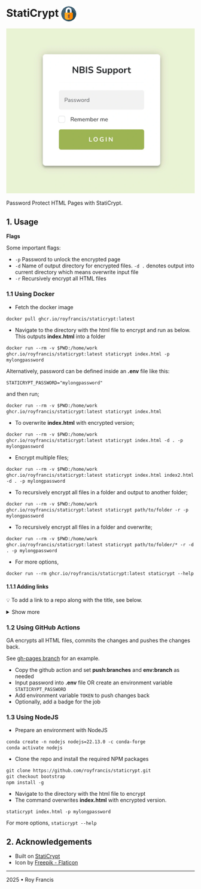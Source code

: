 # StatiCrypt <span><a href="https://github.com/royfrancis/staticrypt"><img src="staticrypt.png" style="height:40px;vertical-align:middle;"></a></span>

![preview](preview.webp)

Password Protect HTML Pages with StatiCrypt.

## 1. Usage

**Flags**

Some important flags:

- `-p` Password to unlock the encrypted page
- `-d` Name of output directory for encrypted files. `-d .` denotes output into current directory which means overwrite input file
- `-r` Recursively encrypt all HTML files

### 1.1 Using Docker

- Fetch the docker image

```
docker pull ghcr.io/royfrancis/staticrypt:latest
```

- Navigate to the directory with the html file to encrypt and run as below. This outputs **index.html** into a folder

```
docker run --rm -v $PWD:/home/work ghcr.io/royfrancis/staticrypt:latest staticrypt index.html -p mylongpassword
```

Alternatively, password can be defined inside an **.env** file like this:

```
STATICRYPT_PASSWORD="mylongpassword"
```

and then run;

```
docker run --rm -v $PWD:/home/work ghcr.io/royfrancis/staticrypt:latest staticrypt index.html
```

- To overwrite **index.html** with encrypted version;

```
docker run --rm -v $PWD:/home/work ghcr.io/royfrancis/staticrypt:latest staticrypt index.html -d . -p mylongpassword
```

- Encrypt multiple files;

```
docker run --rm -v $PWD:/home/work ghcr.io/royfrancis/staticrypt:latest staticrypt index.html index2.html -d . -p mylongpassword
```

- To recursively encrypt all files in a folder and output to another folder;

```
docker run --rm -v $PWD:/home/work ghcr.io/royfrancis/staticrypt:latest staticrypt path/to/folder -r -p mylongpassword
```

- To recursively encrypt all files in a folder and overwrite;

```
docker run --rm -v $PWD:/home/work ghcr.io/royfrancis/staticrypt:latest staticrypt path/to/folder/* -r -d . -p mylongpassword
```

- For more options, 

```
docker run --rm ghcr.io/royfrancis/staticrypt:latest staticrypt --help
```

#### 1.1.1 Adding links

:bulb: To add a link to a repo along with the title, see below.

<details>
<summary>Show more</summary>

![](preview-repo.webp)

Replace URL in `href`. The default SVG is GitHub. Note that this command recursively overwrites all HTML files.

```
docker run --rm -v $PWD:/home/work ghcr.io/royfrancis/staticrypt:latest staticrypt path/to/folder/* -r -d . -p mylongpassword --template-title "NBIS Support&nbsp<a href='https://github.com/royfrancis/staticrypt' target='_blank'><svg width='30' height='30' xmlns='http://www.w3.org/2000/svg' viewBox='0 0 496 512'><path d='M165.9 397.4c0 2-2.3 3.6-5.2 3.6-3.3.3-5.6-1.3-5.6-3.6 0-2 2.3-3.6 5.2-3.6 3-.3 5.6 1.3 5.6 3.6zm-31.1-4.5c-.7 2 1.3 4.3 4.3 4.9 2.6 1 5.6 0 6.2-2s-1.3-4.3-4.3-5.2c-2.6-.7-5.5.3-6.2 2.3zm44.2-1.7c-2.9.7-4.9 2.6-4.6 4.9.3 2 2.9 3.3 5.9 2.6 2.9-.7 4.9-2.6 4.6-4.6-.3-1.9-3-3.2-5.9-2.9zM244.8 8C106.1 8 0 113.3 0 252c0 110.9 69.8 205.8 169.5 239.2 12.8 2.3 17.3-5.6 17.3-12.1 0-6.2-.3-40.4-.3-61.4 0 0-70 15-84.7-29.8 0 0-11.4-29.1-27.8-36.6 0 0-22.9-15.7 1.6-15.4 0 0 24.9 2 38.6 25.8 21.9 38.6 58.6 27.5 72.9 20.9 2.3-16 8.8-27.1 16-33.7-55.9-6.2-112.3-14.3-112.3-110.5 0-27.5 7.6-41.3 23.6-58.9-2.6-6.5-11.1-33.3 2.6-67.9 20.9-6.5 69 27 69 27 20-5.6 41.5-8.5 62.8-8.5s42.8 2.9 62.8 8.5c0 0 48.1-33.6 69-27 13.7 34.7 5.2 61.4 2.6 67.9 16 17.7 25.8 31.5 25.8 58.9 0 96.5-58.9 104.2-114.8 110.5 9.2 7.9 17 22.9 17 46.4 0 33.7-.3 75.4-.3 83.6 0 6.5 4.6 14.4 17.3 12.1C428.2 457.8 496 362.9 496 252 496 113.3 383.5 8 244.8 8zM97.2 352.9c-1.3 1-1 3.3.7 5.2 1.6 1.6 3.9 2.3 5.2 1 1.3-1 1-3.3-.7-5.2-1.6-1.6-3.9-2.3-5.2-1zm-10.8-8.1c-.7 1.3.3 2.9 2.3 3.9 1.6 1 3.6.7 4.3-.7.7-1.3-.3-2.9-2.3-3.9-2-.6-3.6-.3-4.3.7zm32.4 35.6c-1.6 1.3-1 4.3 1.3 6.2 2.3 2.3 5.2 2.6 6.5 1 1.3-1.3.7-4.3-1.3-6.2-2.2-2.3-5.2-2.6-6.5-1zm-11.4-14.7c-1.6 1-1.6 3.6 0 5.9 1.6 2.3 4.3 3.3 5.6 2.3 1.6-1.3 1.6-3.9 0-6.2-1.4-2.3-4-3.3-5.6-2z'/></svg></a>"
```

</details>

### 1.2 Using GitHub Actions

GA encrypts all HTML files, commits the changes and pushes the changes back.

See [gh-pages branch](https://github.com/royfrancis/staticrypt/tree/gh-pages) for an example.

- Copy the github action and set **push:branches** and **env:branch** as needed
- Input password into **.env** file OR create an environment variable `STATICRYPT_PASSWORD`
- Add environment variable `TOKEN` to push changes back
- Optionally, add a badge for the job

### 1.3 Using NodeJS

- Prepare an environment with NodeJS

```
conda create -n nodejs nodejs=22.13.0 -c conda-forge
conda activate nodejs
```

- Clone the repo and install the required NPM packages

```
git clone https://github.com/royfrancis/staticrypt.git
git checkout bootstrap
npm install -g
```

- Navigate to the directory with the html file to encrypt
- The command overwrites **index.html** with encrypted version.

```
staticrypt index.html -p mylongpassword
```

For more options, `staticrypt --help`

## 2. Acknowledgements

- Built on [StatiCrypt](https://github.com/robinmoisson/staticrypt/)
- Icon by [Freepik - Flaticon](https://www.flaticon.com)

---

2025 • Roy Francis
